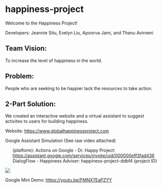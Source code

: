 # happiness-project

Welcome to the Happiness Project!

Developers: Jeannie Situ, Evelyn Liu, Apoorva Jami, and Thanu Avirneni

## Team Vision:
To increase the level of happiness in the world.

## Problem:
People who are seeking to be happier lack the resources to take action.

## 2-Part Solution:
We created an interactive website and a virtual assistant to suggest activites to users for building happiness.

Website: https://www.globalhappinessproject.com

Google Assistant Simulation (See raw video attached) <ul>
(platform): Actions on Google - Dr. Happy Project: https://assistant.google.com/services/invoke/uid/000000eff3fad436
DialogFlow - Happiness Adviser: happiness-project-ddbf4 (project ID) </ul>
<img src="//s.imgur.com/min/embed.js" charset="utf-8"/>

Google Mini Demo: https://youtu.be/FMNX7EaPZYY

